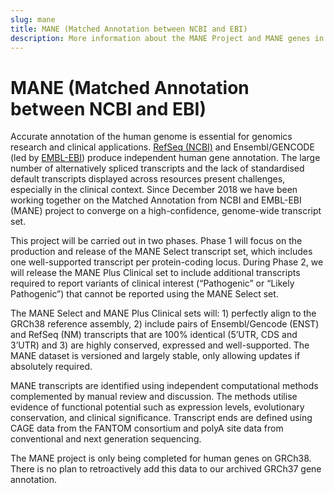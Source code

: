 ```yaml
---
slug: mane
title: MANE (Matched Annotation between NCBI and EBI)
description: More information about the MANE Project and MANE genes in Ensembl 
---
```


# MANE (Matched Annotation between NCBI and EBI)

Accurate annotation of the human genome is essential for genomics research and clinical applications. [RefSeq (NCBI)](https://www.ncbi.nlm.nih.gov/refseq/) and Ensembl/GENCODE (led by [EMBL-EBI](https://www.ebi.ac.uk)) produce independent human gene annotation. The large number of alternatively spliced transcripts and the lack of standardised default transcripts displayed across resources present challenges, especially in the clinical context. Since December 2018 we have been working together on the Matched Annotation from NCBI and EMBL-EBI (MANE) project to converge on a high-confidence, genome-wide transcript set.

This project will be carried out in two phases. Phase 1 will focus on the production and release of the MANE Select transcript set, which includes one well-supported transcript per protein-coding locus. During Phase 2, we will release the MANE Plus Clinical set to include additional transcripts required to report variants of clinical interest (“Pathogenic” or “Likely Pathogenic”) that cannot be reported using the MANE Select set.

The MANE Select and MANE Plus Clinical sets will: 1) perfectly align to the GRCh38 reference assembly, 2) include pairs of Ensembl/Gencode (ENST) and RefSeq (NM) transcripts that are 100% identical (5’UTR, CDS and 3’UTR) and 3) are highly conserved, expressed and well-supported. The MANE dataset is versioned and largely stable, only allowing updates if absolutely required.

MANE transcripts are identified using independent computational methods complemented by manual review and discussion. The methods utilise evidence of functional potential such as expression levels, evolutionary conservation, and clinical significance. Transcript ends are defined using CAGE data from the FANTOM consortium and polyA site data from conventional and next generation sequencing.

The MANE project is only being completed for human genes on GRCh38. There is no plan to retroactively add this data to our archived GRCh37 gene annotation.
